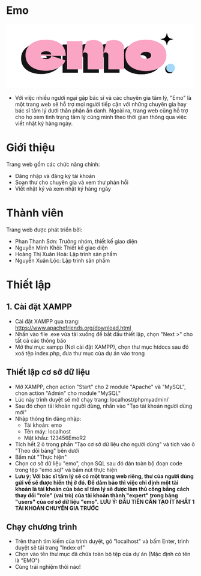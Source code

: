 # Emo

![Logo](/img/logo.png)

* Với việc nhiều người ngại gặp bác sĩ và các chuyên gia tâm lý, "Emo" là một trang web sẽ hỗ trợ mọi người tiếp cận với những chuyên gia hay bác sĩ tâm lý dưới thân phận ẩn danh. Ngoài ra, trang web cũng hỗ trợ cho họ xem tình trạng tâm lý cũng mình theo thời gian thông qua việc viết nhật ký hàng ngày.

# Giới thiệu
Trang web gồm các chức năng chính:
- Đăng nhập và đăng ký tài khoản
- Soạn thư cho chuyên gia và xem thư phản hồi
- Viết nhật ký và xem nhật ký hàng ngày

# Thành viên
Trang web được phát triển bởi:
- Phan Thanh Sơn: Trưởng nhóm, thiết kế giao diện
- Nguyễn Minh Khôi: Thiết kế giao diện
- Hoàng Thị Xuân Hoà: Lập trình sản phẩm
- Nguyễn Xuân Lộc: Lập trình sản phẩm

# Thiết lập

## 1. Cài đặt XAMPP
- Cài đặt XAMPP qua trang: https://www.apachefriends.org/download.html
- Nhấn vào file .exe vừa tải xuống để bắt đầu thiết lập, chọn "Next >" cho tất cả các thông báo 
- Mở thư mục xampp (Nơi cài đặt XAMPP), chọn thư mục htdocs sau đó xoá tệp index.php, đưa thư mục của dự án vào trong

## Thiết lập cơ sở dữ liệu
- Mở XAMPP, chọn action "Start" cho 2 module "Apache" và "MySQL", chọn action "Admin" cho module "MySQL"
- Lúc này trình duyệt sẽ mở chạy trang: localhost/phpmyadmin/
- Sau đó chọn tải khoản người dùng, nhấn vào "Tạo tài khoản người dùng mới"
- Nhập thông tin đăng nhập:
  - Tài khoản: emo
  - Tên máy: localhost
  - Mật khẩu: 123456EmoR2
- Tích hết 2 ô trong phần "Tạo cơ sở dữ liệu cho người dùng" và tích vào ô "Theo dõi bảng" bên dưới
- Bấm nút "Thực hiện"
- Chọn cơ sở dữ liệu "emo", chọn SQL sau đó dán toàn bộ đoạn code trong tệp "emo.sql" và bấm nút thực hiện
- **Lưu ý: Với bác sĩ tâm lý sẽ có một trang web riêng, thư của người dùng gửi về sẽ được hiển thị ở đó. Để dảm bảo thì việc chỉ định một tài khoản là tài khoản của bác sĩ tâm lý sẽ được làm thủ công bằng cách thay đổi "role" (vai trò) của tài khoản thành "expert" trong bảng "users" của cơ sở dữ liệu "emo".**
**LƯU Ý: ĐẦU TIÊN CẦN TẠO ÍT NHẤT 1 TÀI KHOẢN CHUYÊN GIA TRƯỚC**

## Chạy chương trình
- Trên thanh tìm kiếm của trình duyệt, gõ "localhost" và bấm Enter, trình duyệt sẽ tải trang "Index of"
- Chọn vào tên thư mục đã chứa toàn bộ tệp của dự án (Mặc định có tên là "EMO")
- Cùng trải nghiệm thôi nào!

